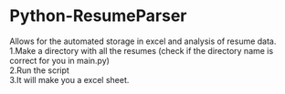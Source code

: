 # Python-ResumeParser
Allows for the automated storage in excel and analysis of resume data.
1.Make a directory with all the resumes (check if the directory name is correct for you in main.py)
 <br/> 
2.Run the script
 <br/> 
3.It will make you a excel sheet.
